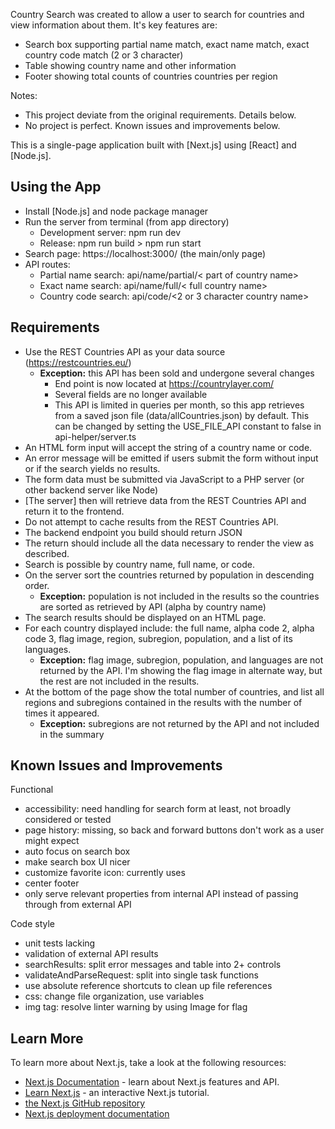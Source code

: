 Country Search was created to allow a user to search for countries and view information about them. It's key features are:
* Search box supporting partial name match, exact name match, exact country code match (2 or 3 character)
* Table showing country name and other information
* Footer showing total counts of countries countries per region

Notes: 
* This project deviate from the original requirements. Details below.
* No project is perfect. Known issues and improvements below.

This is a single-page application built with [Next.js] using [React] and [Node.js]. 

## Using the App
* Install [Node.js] and node package manager
* Run the server from terminal (from app directory)
    * Development server: npm run dev
    * Release: npm run build > npm run start
* Search page: https://localhost:3000/ (the main/only page)
* API routes:
    * Partial name search: api/name/partial/< part of country name>
    * Exact name search: api/name/full/< full country name>
    * Country code search: api/code/<2 or 3 character country name>


## Requirements
* Use the REST Countries API as your data source (https://restcountries.eu/)
    * **Exception:** this API has been sold and undergone several changes
        * End point is now located at https://countrylayer.com/ 
        * Several fields are no longer available 
        * This API is limited in queries per month, so this app retrieves from a saved json file (data/allCountries.json) by default. This can be changed by setting the USE_FILE_API constant to false in api-helper/server.ts 
* An HTML form input will accept the string of a country name or code.
* An error message will be emitted if users submit the form without input or if the search yields no results.  
* The form data must be submitted via JavaScript to a PHP server (or other backend server like Node) 
* [The server] then will retrieve data from the REST Countries API and return it to the frontend. 
* Do not attempt to cache results from the REST Countries API. 
* The backend endpoint you build should return JSON
* The return should include all the data necessary to render the view as described.
* Search is possible by country name, full name, or code. 
* On the server sort the countries returned by population in descending order.
    * **Exception:** population is not included in the results so the countries are sorted as retrieved by API (alpha by country name)
* The search results should be displayed on an HTML page. 
* For each country displayed include: the full name, alpha code 2, alpha code 3, flag image, region, subregion, population, and a list of its languages.
    * **Exception:** flag image, subregion, population, and languages are not returned by the API. I'm showing the flag image in alternate way, but the rest are  not included in the results.
* At the bottom of the page show the total number of countries, and list all regions and subregions contained in the results with the number of times it appeared.
    * **Exception:** subregions are not returned by the API and not included in the summary

## Known Issues and Improvements
Functional
* accessibility: need handling for search form at least, not broadly considered or tested
* page history: missing, so back and forward buttons don't work as a user might expect
* auto focus on search box
* make search box UI nicer
* customize favorite icon: currently uses 
* center footer
* only serve relevant properties from internal API instead of passing through from external API

Code style
* unit tests lacking
* validation of external API results
* searchResults: split error messages and table into 2+ controls
* validateAndParseRequest: split into single task functions
* use absolute reference shortcuts to clean up file references
* css: change file organization, use variables
* img tag: resolve linter warning by using Image for flag

## Learn More

To learn more about Next.js, take a look at the following resources:

- [Next.js Documentation](https://nextjs.org/docs) - learn about Next.js features and API.
- [Learn Next.js](https://nextjs.org/learn) - an interactive Next.js tutorial.
- [the Next.js GitHub repository](https://github.com/vercel/next.js/)
- [Next.js deployment documentation](https://nextjs.org/docs/deployment)